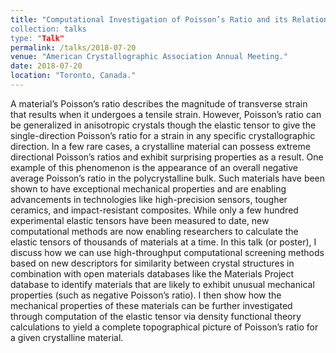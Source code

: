 ```yaml
---
title: "Computational Investigation of Poisson’s Ratio and its Relationship to Crystal Structure.” 
collection: talks
type: "Talk"
permalink: /talks/2018-07-20
venue: "American Crystallographic Association Annual Meeting."
date: 2018-07-20
location: "Toronto, Canada."
---
```


A material’s Poisson’s ratio describes the magnitude of transverse strain that results when it undergoes a tensile strain. However, Poisson’s ratio can be generalized in anisotropic crystals though the elastic tensor to give the single-direction Poisson’s ratio for a strain in any specific crystallographic direction. In a few rare cases, a crystalline material can possess extreme directional Poisson’s ratios and exhibit surprising properties as a result. One example of this phenomenon is the appearance of an overall negative average Poisson’s ratio in the polycrystalline bulk. Such materials have been shown to have exceptional mechanical properties and are enabling advancements in technologies like high-precision sensors, tougher ceramics, and impact-resistant composites. While only a few hundred experimental elastic tensors have been measured to date, new computational methods are now enabling researchers to calculate the elastic tensors of thousands of materials at a time. In this talk (or poster), I discuss how we can use high-throughput computational screening methods based on new descriptors for similarity between crystal structures in combination with open materials databases like the Materials Project database to identify materials that are likely to exhibit unusual mechanical properties (such as negative Poisson’s ratio). I then show how the mechanical properties of these materials can be further investigated through computation of the elastic tensor via density functional theory calculations to yield a complete topographical picture of Poisson’s ratio for a given crystalline material.
